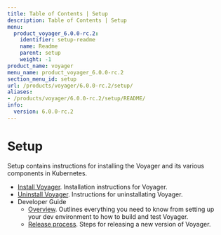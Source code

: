 ```yaml
---
title: Table of Contents | Setup
description: Table of Contents | Setup
menu:
  product_voyager_6.0.0-rc.2:
    identifier: setup-readme
    name: Readme
    parent: setup
    weight: -1
product_name: voyager
menu_name: product_voyager_6.0.0-rc.2
section_menu_id: setup
url: /products/voyager/6.0.0-rc.2/setup/
aliases:
- /products/voyager/6.0.0-rc.2/setup/README/
info:
  version: 6.0.0-rc.2
---
```


# Setup

Setup contains instructions for installing the Voyager and its various components in Kubernetes.

- [Install Voyager](/products/voyager/6.0.0-rc.2/setup/install). Installation instructions for Voyager.
- [Uninstall Voyager](/products/voyager/6.0.0-rc.2/setup/uninstall). Instructions for uninstallating Voyager.
- Developer Guide
  - [Overview](/products/voyager/6.0.0-rc.2/setup/developer-guide/overview). Outlines everything you need to know from setting up your dev environment to how to build and test Voyager.
  - [Release process](/products/voyager/6.0.0-rc.2/setup/developer-guide/release). Steps for releasing a new version of Voyager.
